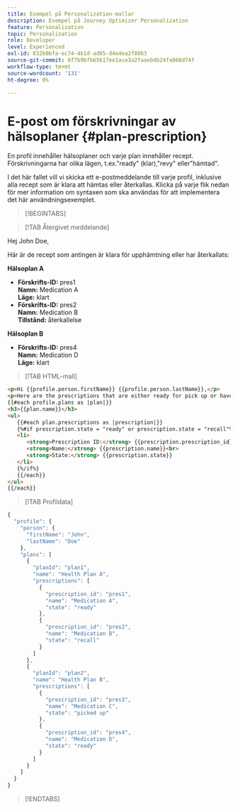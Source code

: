 ```yaml
---
title: Exempel på Personalization-mallar
description: Exempel på Journey Optimizer Personalization
feature: Personalization
topic: Personalization
role: Developer
level: Experienced
exl-id: 832b0bfa-ec74-4b1d-ad85-d4e4ea2f8863
source-git-commit: 6f7b9bfb65617ee1ace3a2faaebdb24fa068d74f
workflow-type: tm+mt
source-wordcount: '131'
ht-degree: 0%

---
```


# E-post om förskrivningar av hälsoplaner {#plan-prescription}

En profil innehåller hälsoplaner och varje plan innehåller recept. Förskrivningarna har olika lägen, t.ex.&quot;ready&quot; (klar),&quot;revy&quot; eller&quot;hämtad&quot;.

I det här fallet vill vi skicka ett e-postmeddelande till varje profil, inklusive alla recept som är klara att hämtas eller återkallas. Klicka på varje flik nedan för mer information om syntaxen som ska användas för att implementera det här användningsexemplet.

>[!BEGINTABS]

>[!TAB Återgivet meddelande]

<p>Hej John Doe,</p>
<p>Här är de recept som antingen är klara för upphämtning eller har återkallats:</p>

**Hälsoplan A**

<ul>

<li>
      <strong>Förskrifts-ID:</strong> pres1<br>
      <strong>Namn:</strong> Medication A<br>
      <strong>Läge:</strong> klart
   </li>

<li>
      <strong>Förskrifts-ID:</strong> pres2<br>
      <strong>Namn:</strong> Medication B<br>
      <strong>Tillstånd:</strong> återkallelse
   </li>

</ul>

**Hälsoplan B**

<ul>

<li>
      <strong>Förskrifts-ID:</strong> pres4<br>
      <strong>Namn:</strong> Medication D<br>
      <strong>Läge:</strong> klart
   </li>

</ul>

>[!TAB HTML-mall]

```html
<p>Hi {{profile.person.firstName}} {{profile.person.lastName}},</p>
<p>Here are the prescriptions that are either ready for pick up or have been recalled:</p>
{{#each profile.plans as |plan|}}
<h3>{{plan.name}}</h3>
<ul>
   {{#each plan.prescriptions as |prescription|}}
   {%#if prescription.state = "ready" or prescription.state = "recall"%}
   <li>
      <strong>Prescription ID:</strong> {{prescription.prescription_id}}<br>
      <strong>Name:</strong> {{prescription.name}}<br>
      <strong>State:</strong> {{prescription.state}}
   </li>
   {%/if%}
   {{/each}}
</ul>
{{/each}}
```

>[!TAB Profildata]

```javascript
{
  "profile": {
    "person": {
      "firstName": "John",
      "lastName": "Doe"
    },
    "plans": [
      {
        "planId": "plan1",
        "name": "Health Plan A",
        "prescriptions": [
          {
            "prescription_id": "pres1",
            "name": "Medication A",
            "state": "ready"
          },
          {
            "prescription_id": "pres2",
            "name": "Medication B",
            "state": "recall"
          }
        ]
      },
      {
        "planId": "plan2",
        "name": "Health Plan B",
        "prescriptions": [
          {
            "prescription_id": "pres3",
            "name": "Medication C",
            "state": "picked up"
          },
          {
            "prescription_id": "pres4",
            "name": "Medication D",
            "state": "ready"
          }
        ]
      }
    ]
  }
}
```

>[!ENDTABS]
